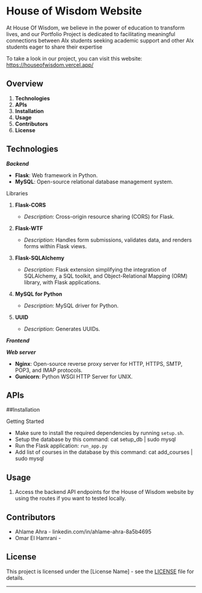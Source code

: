 # House of Wisdom Website
At House Of Wisdom, we believe in the power of education to transform lives, and our Portfolio Project is dedicated to facilitating meaningful connections between Alx students seeking academic support and other Alx students eager to share their expertise

To take a look in our project, you can visit this website: https://houseofwisdom.vercel.app/

## Overview
1. **Technologies**
2. **APIs**
3. **Installation**
4. **Usage**
5. **Contributors**
6. **License**

## Technologies
***Backend***
- **Flask**: Web framework in Python.
- **MySQL**: Open-source relational database management system.

Libraries

1. **Flask-CORS**
   - *Description*: Cross-origin resource sharing (CORS) for Flask.

2. **Flask-WTF**
   - *Description*: Handles form submissions, validates data, and renders forms within Flask views.

3. **Flask-SQLAlchemy**
   - *Description*: Flask extension simplifying the integration of SQLAlchemy, a SQL toolkit, and Object-Relational Mapping (ORM) library, with Flask applications.

4. **MySQL for Python**
   - *Description*: MySQL driver for Python.

5. **UUID**
   - *Description*: Generates UUIDs.

***Frontend***

***Web server***
- **Nginx**: Open-source reverse proxy server for HTTP, HTTPS, SMTP, POP3, and IMAP protocols.
- **Gunicorn**: Python WSGI HTTP Server for UNIX.
## APIs


##Installation

Getting Started
- Make sure to install the required dependencies by running `setup.sh`.
- Setup the database by this command: cat setup_db | sudo mysql
- Run the Flask application: `run_app.py`
- Add list of courses in the database by this command: cat add_courses | sudo mysql

## Usage
1. Access the backend API endpoints for the House of Wisdom website by using the routes if you want to tested locally.

## Contributors
- Ahlame Ahra - linkedin.com/in/ahlame-ahra-8a5b4695
- Omar El Hamrani - 

## License
This project is licensed under the [License Name] - see the [LICENSE](LICENSE) file for details.

---

